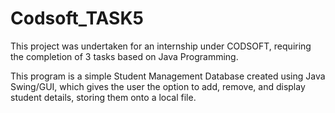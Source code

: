 # Codsoft_TASK5
This project was undertaken for an internship under CODSOFT, requiring the completion of 3 tasks based on Java Programming.

This program is a simple Student Management Database created using Java Swing/GUI, which gives the user the option to add, remove, and display student details, storing them onto a local file.
